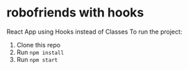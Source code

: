 # robofriends with hooks
React App using Hooks instead of Classes
To run the project:

1. Clone this repo
2. Run `npm install`
3. Run `npm start`
